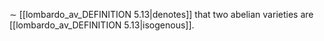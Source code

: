 $\sim$ [[lombardo_av_DEFINITION 5.13|denotes]] that two abelian varieties are [[lombardo_av_DEFINITION 5.13|isogenous]]. 